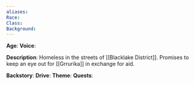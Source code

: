 ```yaml
---
aliases: 
Race: 
Class: 
Background:
---
```

**Age**: 
**Voice**: 

**Description**: 
Homeless in the streets of [[Blacklake District]]. Promises to keep an eye out for [[Grrurika]] in exchange for aid.

**Backstory**:
**Drive**:
**Theme**:
**Quests**: